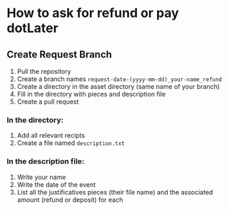 # How to ask for refund or pay dotLater

## Create Request Branch

1. Pull the repository
2. Create a branch names `request-date-(yyyy-mm-dd)_your-name_refund`
3. Create a directory in the asset directory (same name of your branch)
4. Fill in the directory with pieces and description file
5. Create a pull request

### In the directory:

1. Add all relevant recipts
2. Create a file named `description.txt`

### In the description file:
1. Write your name
2. Write the date of the event
3. List all the justificatives pieces (their file name) and the associated amount (refund or deposit) for each

